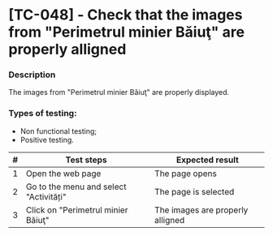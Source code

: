 # **[TC-048] - Check that the images from "Perimetrul minier Băiuţ" are properly alligned**

### **Description**

The images from "Perimetrul minier Băiuţ" are properly displayed.

### **Types of testing:**

- Non functional testing;
- Positive testing.

| #   | **Test steps**                         | **Expected result**              |
| --- | -------------------------------------- | -------------------------------- |
| 1   | Open the web page                      | The page opens                   |
| 2   | Go to the menu and select "Activități" | The page is selected             |
| 3   | Click on "Perimetrul minier Băiuţ"     | The images are properly alligned |
